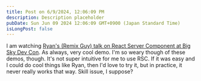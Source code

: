 ```yaml
---
title: Post on 6/9/2024, 12:06:09 PM
description: Description placeholder
pubDate: Sun Jun 09 2024 12:06:09 GMT+0900 (Japan Standard Time)
isLongPost: false
---
```

I am watching [Ryan's (Remix Guy) talk on React Server Component at Big Sky Dev Con](https://www.youtube.com/live/1g5ruM-16_Y?si=LKdg3jJvfSr4BwpD&t=9145). As always, very cool demo. I'm so weary though of these demos, though. It's not super intuitive for me to use RSC. If it was easy and I could do cool things like Ryan, then I'd love to try it, but in practice, it never really works that way. Skill issue, I suppose?